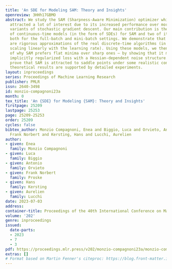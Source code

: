 ```yaml
---
title: 'An SDE for Modeling SAM: Theory and Insights'
openreview: 3HHh17GBMO
abstract: We study the SAM (Sharpness-Aware Minimization) optimizer which has recently
  attracted a lot of interest due to its increased performance over more classical
  variants of stochastic gradient descent. Our main contribution is the derivation
  of continuous-time models (in the form of SDEs) for SAM and two of its variants,
  both for the full-batch and mini-batch settings. We demonstrate that these SDEs
  are rigorous approximations of the real discrete-time algorithms (in a weak sense,
  scaling linearly with the learning rate). Using these models, we then offer an explanation
  of why SAM prefers flat minima over sharp ones – by showing that it minimizes an
  implicitly regularized loss with a Hessian-dependent noise structure. Finally, we
  prove that SAM is attracted to saddle points under some realistic conditions. Our
  theoretical results are supported by detailed experiments.
layout: inproceedings
series: Proceedings of Machine Learning Research
publisher: PMLR
issn: 2640-3498
id: monzio-compagnoni23a
month: 0
tex_title: 'An {SDE} for Modeling {SAM}: Theory and Insights'
firstpage: 25209
lastpage: 25253
page: 25209-25253
order: 25209
cycles: false
bibtex_author: Monzio Compagnoni, Enea and Biggio, Luca and Orvieto, Antonio and Proske,
  Frank Norbert and Kersting, Hans and Lucchi, Aurelien
author:
- given: Enea
  family: Monzio Compagnoni
- given: Luca
  family: Biggio
- given: Antonio
  family: Orvieto
- given: Frank Norbert
  family: Proske
- given: Hans
  family: Kersting
- given: Aurelien
  family: Lucchi
date: 2023-07-03
address: 
container-title: Proceedings of the 40th International Conference on Machine Learning
volume: '202'
genre: inproceedings
issued:
  date-parts:
  - 2023
  - 7
  - 3
pdf: https://proceedings.mlr.press/v202/monzio-compagnoni23a/monzio-compagnoni23a.pdf
extras: []
# Format based on Martin Fenner's citeproc: https://blog.front-matter.io/posts/citeproc-yaml-for-bibliographies/
---
```

